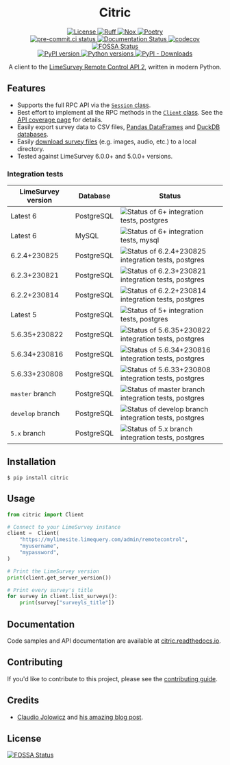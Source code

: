 <div align="center">

# Citric

<div>
  <a href="https://github.com/edgarrmondragon/citric/blob/main/LICENSE">
    <img alt="License" src="https://img.shields.io/github/license/edgarrmondragon/citric"/>
  </a>
  <a href="https://github.com/astral-sh/ruff">
    <img src="https://img.shields.io/endpoint?url=https://raw.githubusercontent.com/charliermarsh/ruff/main/assets/badge/v2.json" alt="Ruff" style="max-width:100%;">
  </a>
  <a href="https://github.com/wntrblm/nox">
    <img alt="Nox" src="https://img.shields.io/badge/%F0%9F%A6%8A-Nox-D85E00.svg"/>
  </a>
  <a href="https://python-poetry.org/">
    <img alt="Poetry" src="https://img.shields.io/endpoint?url=https://python-poetry.org/badge/v0.json"/>
  </a>
</div>

<div>
  <a href="https://results.pre-commit.ci/latest/github/edgarrmondragon/citric/main">
    <img alt="pre-commit.ci status" src="https://results.pre-commit.ci/badge/github/edgarrmondragon/citric/main.svg"/>
  </a>
  <a href="https://citric.readthedocs.io/en/latest/?badge=latest">
    <img alt="Documentation Status" src="https://readthedocs.org/projects/citric/badge/?version=latest"/>
  </a>
  <a href="https://codecov.io/gh/edgarrmondragon/citric">
    <img alt="codecov" src="https://codecov.io/gh/edgarrmondragon/citric/branch/main/graph/badge.svg"/>
  </a>
  <a href="https://app.fossa.com/projects/git%2Bgithub.com%2Fedgarrmondragon%2Fcitric?ref=badge_shield">
    <img alt="FOSSA Status" src="https://app.fossa.com/api/projects/git%2Bgithub.com%2Fedgarrmondragon%2Fcitric.svg?type=shield"/>
  </a>
</div>

<div>
  <a href="https://pypi.org/project/citric">
    <img alt="PyPI version" src="https://img.shields.io/pypi/v/citric.svg?color=blue"/>
  </a>
  <a href="https://pypi.org/project/citric">
    <img alt="Python versions" src="https://img.shields.io/pypi/pyversions/citric.svg"/>
  </a>
  <a href="https://pypi.org/project/citric">
    <img alt="PyPI - Downloads" src="https://img.shields.io/pypi/dm/citric?color=blue"/>
  </a>
</div>

A client to the [LimeSurvey Remote Control API 2](https://manual.limesurvey.org/RemoteControl_2_API), written in modern
Python.
</div>

## Features

- Supports the full RPC API via the [`Session` class](https://citric.readthedocs.io/en/latest/_api/citric/session/index.html#citric.session.Session).
- Best effort to implement all the RPC methods in the [`Client` class](https://citric.readthedocs.io/en/stable/_api/citric/index.html#citric.Client). See the [API coverage page](https://citric.readthedocs.io/en/stable/rpc_coverage.html) for details.
- Easily export survey data to CSV files, [Pandas DataFrames](https://citric.readthedocs.io/en/stable/how-to.html#export-responses-to-a-pandas-dataframe) and [DuckDB databases](https://citric.readthedocs.io/en/stable/how-to.html#export-responses-to-a-duckdb-database-and-analyze-with-sql).
- Easily [download survey files](https://citric.readthedocs.io/en/stable/how-to.html#get-files-uploaded-to-a-survey-and-move-them-to-s3) (e.g. images, audio, etc.) to a local directory.
- Tested against LimeSurvey 6.0.0+ and 5.0.0+ versions.

### Integration tests

<!-- start integration status -->
| LimeSurvey version | Database   | Status                                                                                                                                                                                                                                                            |
| ------------------ | ---------- | ----------------------------------------------------------------------------------------------------------------------------------------------------------------------------------------------------------------------------------------------------------------- |
| Latest 6           | PostgreSQL | ![Status of 6+ integration tests, postgres](https://img.shields.io/endpoint?url=https%3A%2F%2Fraw.githubusercontent.com%2Fedgarrmondragon%2Fcitric%2Fci%2Fbadges-in-repo%2Fassets%2Fbadge%2Fbadge-integration-3.11-6-apache-postgres.json)                        |
| Latest 6           | MySQL      | ![Status of 6+ integration tests, mysql](https://img.shields.io/endpoint?url=https%3A%2F%2Fraw.githubusercontent.com%2Fedgarrmondragon%2Fcitric%2Fci%2Fbadges-in-repo%2Fassets%2Fbadge%2Fbadge-integration-3.11-6-apache-mysql.json)                              |
| 6.2.4+230825       | PostgreSQL | ![Status of 6.2.4+230825 integration tests, postgres](https://img.shields.io/endpoint?url=https%3A%2F%2Fraw.githubusercontent.com%2Fedgarrmondragon%2Fcitric%2Fci%2Fbadges-in-repo%2Fassets%2Fbadge%2Fbadge-integration-3.11-6.2.4-230825-apache-postgres.json)   |
| 6.2.3+230821       | PostgreSQL | ![Status of 6.2.3+230821 integration tests, postgres](https://img.shields.io/endpoint?url=https%3A%2F%2Fraw.githubusercontent.com%2Fedgarrmondragon%2Fcitric%2Fci%2Fbadges-in-repo%2Fassets%2Fbadge%2Fbadge-integration-3.11-6.2.3-230821-apache-postgres.json)   |
| 6.2.2+230814       | PostgreSQL | ![Status of 6.2.2+230814 integration tests, postgres](https://img.shields.io/endpoint?url=https%3A%2F%2Fraw.githubusercontent.com%2Fedgarrmondragon%2Fcitric%2Fci%2Fbadges-in-repo%2Fassets%2Fbadge%2Fbadge-integration-3.11-6.2.2-230814-apache-postgres.json)   |
| Latest 5           | PostgreSQL | ![Status of 5+ integration tests, postgres](https://img.shields.io/endpoint?url=https%3A%2F%2Fraw.githubusercontent.com%2Fedgarrmondragon%2Fcitric%2Fci%2Fbadges-in-repo%2Fassets%2Fbadge%2Fbadge-integration-3.11-5-apache-postgres.json)                        |
| 5.6.35+230822      | PostgreSQL | ![Status of 5.6.35+230822 integration tests, postgres](https://img.shields.io/endpoint?url=https%3A%2F%2Fraw.githubusercontent.com%2Fedgarrmondragon%2Fcitric%2Fci%2Fbadges-in-repo%2Fassets%2Fbadge%2Fbadge-integration-3.11-5.6.35-230822-apache-postgres.json) |
| 5.6.34+230816      | PostgreSQL | ![Status of 5.6.34+230816 integration tests, postgres](https://img.shields.io/endpoint?url=https%3A%2F%2Fraw.githubusercontent.com%2Fedgarrmondragon%2Fcitric%2Fci%2Fbadges-in-repo%2Fassets%2Fbadge%2Fbadge-integration-3.11-5.6.34-230816-apache-postgres.json) |
| 5.6.33+230808      | PostgreSQL | ![Status of 5.6.33+230808 integration tests, postgres](https://img.shields.io/endpoint?url=https%3A%2F%2Fraw.githubusercontent.com%2Fedgarrmondragon%2Fcitric%2Fci%2Fbadges-in-repo%2Fassets%2Fbadge%2Fbadge-integration-3.11-5.6.33-230808-apache-postgres.json) |
| `master` branch    | PostgreSQL | ![Status of master branch integration tests, postgres](https://img.shields.io/endpoint?url=https%3A%2F%2Fraw.githubusercontent.com%2Fedgarrmondragon%2Fcitric%2Fci%2Fbadges-in-repo%2Fassets%2Fbadge%2Fbadge-integration-3.11-refs-heads-master-postgres.json)    |
| `develop` branch   | PostgreSQL | ![Status of develop branch integration tests, postgres](https://img.shields.io/endpoint?url=https%3A%2F%2Fraw.githubusercontent.com%2Fedgarrmondragon%2Fcitric%2Fci%2Fbadges-in-repo%2Fassets%2Fbadge%2Fbadge-integration-3.11-refs-heads-develop-postgres.json)  |
| `5.x` branch       | PostgreSQL | ![Status of 5.x branch integration tests, postgres](https://img.shields.io/endpoint?url=https%3A%2F%2Fraw.githubusercontent.com%2Fedgarrmondragon%2Fcitric%2Fci%2Fbadges-in-repo%2Fassets%2Fbadge%2Fbadge-integration-3.11-refs-heads-5.x-postgres.json)          |
<!-- end integration status -->

## Installation

```console
$ pip install citric
```

## Usage

```python
from citric import Client

# Connect to your LimeSurvey instance
client =  Client(
    "https://mylimesite.limequery.com/admin/remotecontrol",
    "myusername",
    "mypassword",
)

# Print the LimeSurvey version
print(client.get_server_version())

# Print every survey's title
for survey in client.list_surveys():
    print(survey["surveyls_title"])
```

## Documentation

Code samples and API documentation are available at [citric.readthedocs.io](https://citric.readthedocs.io/).

## Contributing

If you'd like to contribute to this project, please see the [contributing guide](https://citric.readthedocs.io/en/stable/contributing/getting-started.html).

## Credits

- [Claudio Jolowicz][claudio] and [his amazing blog post][hypermodern].

[claudio]: https://twitter.com/cjolowicz/
[hypermodern]: https://cjolowicz.github.io/posts/hypermodern-python-01-setup/

## License
[![FOSSA Status](https://app.fossa.com/api/projects/git%2Bgithub.com%2Fedgarrmondragon%2Fcitric.svg?type=large)](https://app.fossa.com/projects/git%2Bgithub.com%2Fedgarrmondragon%2Fcitric?ref=badge_large)
